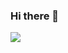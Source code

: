 ### Hi there 👋

<img src="https://capsule-render.vercel.app/api?type=venom&color=auto&height=300&section=header&text=Hello%20World!&fontSize=90" />

<!--
**SZolboo/SZolboo** is a ✨ _special_ ✨ repository because its `README.md` (this file) appears on your GitHub profile.

Here are some ideas to get you started:

- 🔭 I’m currently working on ...
- 🌱 I’m currently learning ...
- 👯 I’m looking to collaborate on ...
- 🤔 I’m looking for help with ...
- 💬 Ask me about ...
- 📫 How to reach me: ...
- 😄 Pronouns: ...
- ⚡ Fun fact: ...
-->

